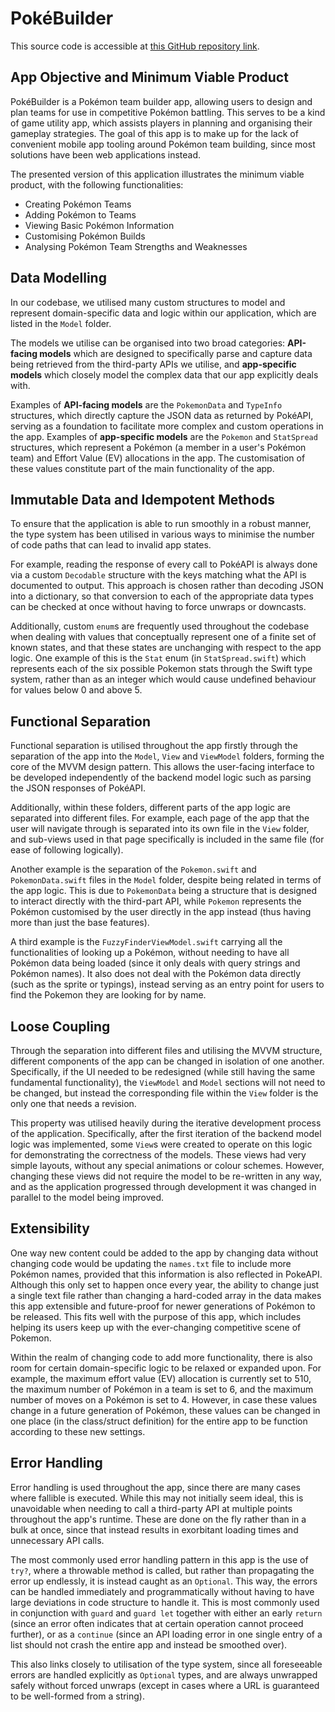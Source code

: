 # PokéBuilder

This source code is accessible at [this GitHub repository link](https://github.com/TianLangHin/PokeBuilder).

## App Objective and Minimum Viable Product

PokéBuilder is a Pokémon team builder app,
allowing users to design and plan teams for use in competitive Pokémon battling.
This serves to be a kind of game utility app,
which assists players in planning and organising their gameplay strategies.
The goal of this app is to make up for the lack of convenient mobile app tooling
around Pokémon team building, since most solutions have been web applications instead.

The presented version of this application illustrates the minimum viable product,
with the following functionalities:
* Creating Pokémon Teams
* Adding Pokémon to Teams
* Viewing Basic Pokémon Information
* Customising Pokémon Builds
* Analysing Pokémon Team Strengths and Weaknesses

## Data Modelling

In our codebase, we utilised many custom structures to model and represent domain-specific data and logic
within our application, which are listed in the `Model` folder.

The models we utilise can be organised into two broad categories:
**API-facing models** which are designed to specifically parse and capture data being
retrieved from the third-party APIs we utilise,
and **app-specific models** which closely model the complex data that our app explicitly deals with.

Examples of **API-facing models** are the `PokemonData` and `TypeInfo` structures,
which directly capture the JSON data as returned by PokéAPI,
serving as a foundation to facilitate more complex and custom operations in the app.
Examples of **app-specific models** are the `Pokemon` and `StatSpread` structures,
which represent a Pokémon (a member in a user's Pokémon team) and Effort Value (EV) allocations in the app.
The customisation of these values constitute part of the main functionality of the app.

## Immutable Data and Idempotent Methods

To ensure that the application is able to run smoothly in a robust manner,
the type system has been utilised in various ways to minimise the number of code paths
that can lead to invalid app states.

For example, reading the response of every call to PokéAPI is always done via a custom `Decodable` structure
with the keys matching what the API is documented to output. This approach is chosen rather than
decoding JSON into a dictionary, so that conversion to each of the appropriate data types can be checked at once
without having to force unwraps or downcasts.

Additionally, custom `enum`s are frequently used throughout the codebase when dealing with values
that conceptually represent one of a finite set of known states, and that these states are unchanging
with respect to the app logic. One example of this is the `Stat` enum (in `StatSpread.swift`)
which represents each of the six possible Pokemon stats through the Swift type system,
rather than as an integer which would cause undefined behaviour for values below 0 and above 5.

## Functional Separation

Functional separation is utilised throughout the app firstly through the separation
of the app into the `Model`, `View` and `ViewModel` folders, forming the core of the MVVM design pattern.
This allows the user-facing interface to be developed independently of the backend model logic
such as parsing the JSON responses of PokéAPI.

Additionally, within these folders, different parts of the app logic are separated into different files.
For example, each page of the app that the user will navigate through is separated into its own file in the `View` folder,
and sub-views used in that page specifically is included in the same file (for ease of following logically).

Another example is the separation of the `Pokemon.swift` and `PokemonData.swift` files in the `Model` folder,
despite being related in terms of the app logic.
This is due to `PokemonData` being a structure that is designed to interact directly with the third-part API,
while `Pokemon` represents the Pokémon customised by the user directly in the app instead
(thus having more than just the base features).

A third example is the `FuzzyFinderViewModel.swift` carrying all the functionalities of looking up a Pokémon,
without needing to have all Pokémon data being loaded (since it only deals with query strings and Pokémon names).
It also does not deal with the Pokémon data directly (such as the sprite or typings),
instead serving as an entry point for users to find the Pokemon they are looking for by name.

## Loose Coupling

Through the separation into different files and utilising the MVVM structure,
different components of the app can be changed in isolation of one another.
Specifically, if the UI needed to be redesigned (while still having the same fundamental functionality),
the `ViewModel` and `Model` sections will not need to be changed, but instead the corresponding file
within the `View` folder is the only one that needs a revision.

This property was utilised heavily during the iterative development process of the application.
Specifically, after the first iteration of the backend model logic was implemented,
some `View`s were created to operate on this logic for demonstrating the correctness of the models.
These views had very simple layouts, without any special animations or colour schemes.
However, changing these views did not require the model to be re-written in any way,
and as the application progressed through development it was changed in parallel to the model being improved.

## Extensibility

One way new content could be added to the app by changing data without changing code would be
updating the `names.txt` file to include more Pokémon names, provided that this information is also reflected in PokeAPI.
Although this only set to happen once every year, the ability to change just a single text file rather than
changing a hard-coded array in the data makes this app extensible and future-proof for newer generations of Pokémon to be released.
This fits well with the purpose of this app, which includes helping its users keep up with the ever-changing competitive scene of Pokemon.

Within the realm of changing code to add more functionality,
there is also room for certain domain-specific logic to be relaxed or expanded upon.
For example, the maximum effort value (EV) allocation is currently set to 510,
the maximum number of Pokémon in a team is set to 6, and the maximum number of moves on a Pokémon is set to 4.
However, in case these values change in a future generation of Pokémon, these values can be changed in one place
(in the class/struct definition) for the entire app to be function according to these new settings.

## Error Handling

Error handling is used throughout the app, since there are many cases where fallible is executed.
While this may not initially seem ideal, this is unavoidable when needing to call a third-party API at multiple points
throughout the app's runtime. These are done on the fly rather than in a bulk at once,
since that instead results in exorbitant loading times and unnecessary API calls.

The most commonly used error handling pattern in this app is the use of `try?`,
where a throwable method is called, but rather than propagating the error up endlessly,
it is instead caught as an `Optional`. This way, the errors can be handled immediately and programmatically
without having to have large deviations in code structure to handle it.
This is most commonly used in conjunction with `guard` and `guard let` together with either
an early `return` (since an error often indicates that at certain operation cannot proceed further),
or as a `continue` (since an API loading error in one single entry of a list should not crash the entire app and instead be smoothed over).

This also links closely to utilisation of the type system,
since all foreseeable errors are handled explicitly as `Optional` types,
and are always unwrapped safely without forced unwraps (except in cases where a URL is guaranteed to be well-formed from a string).
